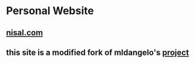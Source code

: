 # Personal Website

## [nisal.com](https://nisal.fr) 

## this site is a modified fork of mldangelo's [project](https://github.com/mldangelo/personal-site/tree/server)
